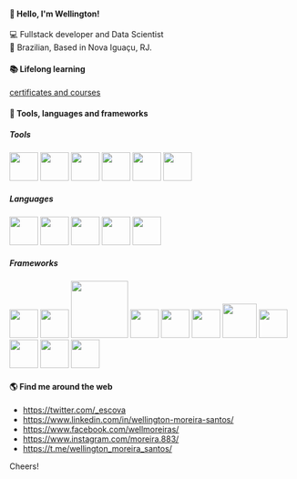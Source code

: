 #### 👋 Hello, I'm Wellington!
💻 Fullstack developer and Data Scientist <br/>
🏡 Brazilian, Based in Nova Iguaçu, RJ.

#### 📚 Lifelong learning
[certificates and courses](https://drive.google.com/drive/folders/1wT1GYNCQanGvzCATBB14I7zMopy7Cbrm)

#### 🧰 Tools, languages and frameworks


##### Tools
<div>
 <img src='https://icongr.am/devicon/windows8-original.svg?size=128&color=currentColor' width=50/>
 <img src='https://icongr.am/devicon/linux-original.svg?size=128&color=currentColor' width=50/> 
 <img src='https://img.icons8.com/?size=100&id=62904&format=png&color=000000' width=50/>
 <img src='https://img.icons8.com/?size=100&id=J0SgMWzAxqFj&format=png&color=000000' width=50/>
 <img src='https://img.icons8.com/?size=100&id=lOqoeP2Zy02f&format=png&color=000000' width=50/>
 <img src='https://img.icons8.com/?size=100&id=13664&format=png&color=000000' width=50/>
</div>

##### Languages
<div>
 <img src='https://img.icons8.com/?size=100&id=CLvQeiwFpit4&format=png&color=000000' width=50/>
 <img src='https://img.icons8.com/?size=100&id=13441&format=png&color=000000' width=50/>
 <img src='https://img.icons8.com/?size=100&id=20909&format=png&color=000000' width=50/>
 <img src='https://img.icons8.com/?size=100&id=21278&format=png&color=000000' width=50/>
 <img src='https://img.icons8.com/?size=100&id=PXTY4q2Sq2lG&format=png&color=000000' width=50/>
</div>


##### Frameworks

<div>
 <img src='https://icongr.am/devicon/bootstrap-plain-wordmark.svg?size=128&color=673ab7' width=50/>
 <img src='https://img.icons8.com/?size=100&id=4PiNHtUJVbLs&format=png&color=000000' width=50/>
 <img src='https://upload.wikimedia.org/wikipedia/commons/6/61/Htmx_Logo.png' width=100/>
 <img src='https://icongr.am/devicon/react-original.svg?size=128&color=673ab7' width=50/>
 <img src='https://img.icons8.com/?size=100&id=puL87ypQPxxr&format=png&color=000000' width=50/>
 <img src='https://w.wol.ph/wp-content/uploads/2014/01/jinja2.png' width=50/>
 <img src='https://img.icons8.com/?size=100&id=MHcMYTljfKOr&format=png&color=000000' width=60/>
 <img src='https://icon.icepanel.io/Technology/svg/FastAPI.svg' width=50/>
 <img src='https://img.icons8.com/?size=100&id=PZQVBAxaueDJ&format=png&color=000000' width=50/>
 <img src='' width=50/>
 <img src='' width=50/>
</div>

#### 🌎 Find me around the web
- https://twitter.com/_escova
- https://www.linkedin.com/in/wellington-moreira-santos/
- https://www.facebook.com/wellmoreiras/
- https://www.instagram.com/moreira.883/
- https://t.me/wellington_moreira_santos/

Cheers!
<!--
# Meu Portólio de projetos

**Ciência de Dados**
- [Classificador de qualidade de veículos](https://github.com/esscova/data-science/tree/main/ml_classification/classificador%20de%20veiculos) : Este projeto apresenta uma aplicação de classificação de veículos, desenvolvida com Streamlit e utilizando o modelo de classificação Naive Bayes categórico. O objetivo é prever a categoria de um veículo com base em características fornecidas, explorando técnicas de pré-processamento e avaliação de modelos de machine learning.
- [Previsor de custo inicial para abertura de franquia](https://github.com/esscova/data-science/tree/main/ml_regression/franquia) : Com este projeto, você vai ver na prática como o Streamlit pode ser usado para criar uma aplicação interativa de ciência de dados. A aplicação, que usa um modelo de Regressão Linear, prevê o custo inicial de abrir uma franquia, levando em conta a frequência anual de operação.
- [Segmentação de Clientes de um Shopping](https://github.com/esscova/data-science/tree/main/ml_clustering/mall_customers) : Para otimizar as estratégias de marketing e fortalecer as decisões comerciais, este projeto analisa os hábitos de compra e características demográficas dos clientes de um shopping. O objetivo é criar perfis de clientes com comportamentos semelhantes, permitindo campanhas de marketing personalizadas e ações mais eficazes.
- [Custos Médicos](https://github.com/esscova/data-science/tree/main/ml_regression/Medical%20Cost) : Este projeto desenvolve um modelo de previsão de custos médicos utilizando técnicas de machine learning supervisionado. Foram utilizados dados de um plano de saúde, incluindo informações demográficas, histórico de doenças e procedimentos realizados. Após a limpeza e o pré-processamento dos dados, foram treinados e avaliados diversos modelos, como Random Forest, XGBoost e LightGBM. A estrutura do repositório, organizada em pastas para dados, modelos, notebooks e relatórios, facilita a reprodução dos resultados e a colaboração entre pesquisadores.
- [Preços Imobiliários](https://github.com/esscova/data-science/tree/main/ml_regression/Boston%20Housing) : Preveja o Valor do Seu Imóvel com Precisão, este projeto utiliza técnicas avançadas de Aprendizado de Máquina para prever com precisão o valor médio dos imóveis com base em características socioeconômicas e estruturais, como o número de cômodos, a proporção de população de baixa renda e a proporção de alunos por professor.
- [Classificador de insuficência cardíaca](https://github.com/esscova/data-science/tree/main/ml_classification/Heart%20failure%20prediction) : Mas e o coração? tá bem? ou só lembra dele nas sofrências? Este repositorio apresenta um projeto completo de Aprendizado de Máquina para prever a possibilidade de insuficiência cardíaca com base em apenas 11 características de uma base de dados reais. Com um modelo preditivo preciso, é possível detectar e tratar esses casos de forma precoce, salvando vidas.
- [Classificador para câncer de mama](https://github.com/esscova/data-science/tree/main/ml_classification/Breast%20Cancer) : Você sabia que o câncer de mama é uma das principais causas de morte entre as mulheres em todo o mundo? No entanto, com a detecção precoce e o diagnóstico correto, é possível salvar vidas. Descubra como a Ciência de Dados pode Revolucionar o Diagnóstico do Câncer de Mama.
 <p align='right'><a href='https://github.com/esscova/data-science'> Veja o repositório completo </a></p>

**Desenvolvimento web**
- [Dashboard com Chart.js](https://github.com/esscova/frontend/tree/main/dashboard-javascript) : Este projeto é um dashboard financeiro que exibe registros de entradas e saídas financeiras através de gráficos dinâmicos e uma tabela interativa. O objetivo é fornecer uma interface intuitiva para visualizar dados financeiros ao longo de meses e quadrimestres, com a capacidade de alternar entre tema claro e tema escuro.
- [Boston housing prediction](https://github.com/esscova/fullstack/tree/main/boston-housing-prediction-app) : Criei uma aplicação web de previsão de preços de moradias utilizando FastAPI e um modelo de Regressão Linear treinado com o conjunto de dados de Boston Housing. O projeto combina Machine Learning com uma interface dinâmica e responsiva, integrando htmx para melhorar a experiência do usuário, permitindo previsões em tempo real, sem recarregar a página!
- [Chuck Norris facts](https://github.com/esscova/fullstack/tree/main/chuck-norris-facts) : Aplicação FastAPI que mostra piadas aleatórias do Chuck Norris traduzidas para o português. Utiliza htmx para atualizações dinâmicas da página e Tailwind CSS para o estilo.
- [Aplicação web com FastAPI](https://github.com/esscova/fullstack/tree/main/app_fastapi) : Usar FastAPI com Jinja2 oferece diversas utilidades que melhoram o desenvolvimento de aplicações web, como: integração de templates, organização e flexibilidade.
- [Gerenciamento de jogadores](https://github.com/esscova/fullstack/tree/main/gerenciador_jogadores) : Bora montar um time? descubra nesta aplicação fullstack como FastAPI, MongoDB, React, Docker e outras ferramentas fazem a combinação perfeita para gerenciar sua equipe. 
- [API para gerenciar artigos e usuarios com autenticação JWT](https://github.com/esscova/backend/tree/main/fastapi/crud_usuarios_artigos_jwt) : Este projeto implementa uma API utilizando FastAPI, SQLAlchemy, SQLite assíncrono e Autenticação JWT para gerenciamento de artigos e usuários. O sistema permite operações de CRUD para os modelos de artigo e usuario, com autenticação e segurança integradas.
<p align='right'>
   <a href='https://github.com/esscova/frontend' target='_blank'>Frontend</a>
   <a href='https://github.com/esscova/backend' target='_blank'>Backend</a>
   <a href='https://github.com/esscova/fullstack' target='_blank'>Fullstack</a>
</p>

**Análises de dados**
   - [Estatística descritiva](https://github.com/esscova/data-analysis/blob/main/notebooks/estatistica-python.ipynb): Sabia que uma simples tabela de frequência pode revelar insights surpreendentes sobre seus dados? Descubra como a análise estatística descritiva, feita com Python e Pandas, pode transformar a maneira como você entende suas informações.
   - [Teste de hipótese](https://github.com/esscova/data-analysis/blob/main/notebooks/teste_de_hipotese-drogaria.ipynb) : Testes de hipóteses são métodos estatísticos usados para tomar decisões sobre populações baseando-se em dados amostrais, sabendo disso, uma farmácia afirma que a média do tempo de entrega de um medicamento é menor que 38 minutos. Será mesmo?
   - [Obesidade mundial](https://github.com/esscova/data-analysis/blob/main/notebooks/obesity.ipynb) : Então, vamos analisar a Obsidade em níveis mundias, este notebook também é um exercício para praticar mais sobre análise de dados com Python e Pandas, nele são apresentados dados reais sobre a obesidade, coletados de 1975 até 2016.
     <p align='right'><a href='https://github.com/esscova/data-analysis'> Veja o repositório completo</a></p>

**Engenharia de Dados**
- [Scraper agenda de dividendos](https://github.com/esscova/data-engineering/tree/42fe85e7c3ce4a0d0a1056b04d7756a163597efb/agenda%20dividendos%20scrap) : Já está investindo em fundos imobiliários ou ações? Sabe o dia que vai pingar o provento? Esse projeto desenvolvido com Python, BeautifulSoup e Pandas, faz a raspagem automática desses dados, coletando, tratando e persistindo tudo em arquivos CSV. Utilize essa ferramenta e mude sua vida financeira!
<p align='right'><a href='https://github.com/esscova/data-engineering' target='_blank'> Veja o repositório completo </a></p>


## Contato
[![Gmail](https://img.shields.io/badge/Gmail-D14836?style=for-the-badge&logo=gmail&logoColor=white)](mailto:wmoreira.ds@gmail.com)
[![LinkedIn](https://img.shields.io/badge/linkedin-%230077B5.svg?style=for-the-badge&logo=linkedin&logoColor=white)](https://www.linkedin.com/in/wellington-moreira-santos/)
[![Facebook](https://img.shields.io/badge/Facebook-%231877F2.svg?style=for-the-badge&logo=Facebook&logoColor=white)](https://www.facebook.com/wellmoreiras)
[![Instagram](https://img.shields.io/badge/Instagram-%23E4405F.svg?style=for-the-badge&logo=Instagram&logoColor=white)](https://www.instagram.com/moreira.883/)
[![Telegram](https://img.shields.io/badge/Telegram-2CA5E0?style=for-the-badge&logo=telegram&logoColor=white)](https://t.me/wellington_moreira_santos)
-->

